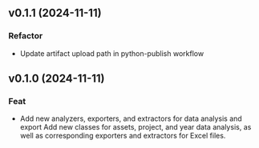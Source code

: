 ## v0.1.1 (2024-11-11)

### Refactor

- Update artifact upload path in python-publish workflow

## v0.1.0 (2024-11-11)

### Feat

- Add new analyzers, exporters, and extractors for data analysis and export Add new classes for assets, project, and year data analysis, as well as corresponding exporters and extractors for Excel files.
